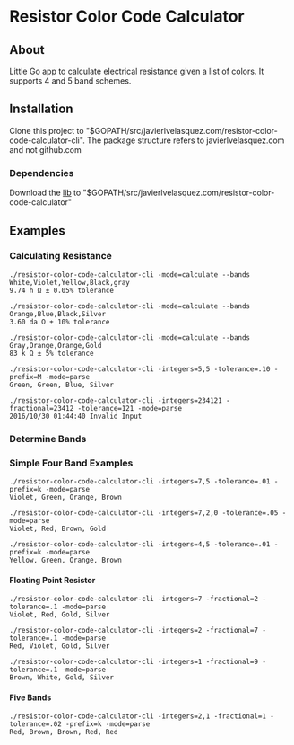 # Resistor Color Code Calculator

## About

 Little Go app to calculate electrical resistance given a list of colors.
 It supports 4 and 5 band schemes.

## Installation

 Clone this project to "$GOPATH/src/javierlvelasquez.com/resistor-color-code-calculator-cli".
 The package structure refers to javierlvelasquez.com and not github.com

### Dependencies
Download the [lib](https://github.com/nycjv321/resistor-color-code-calculator) to 
"$GOPATH/src/javierlvelasquez.com/resistor-color-code-calculator"

## Examples

### Calculating Resistance

    ./resistor-color-code-calculator-cli -mode=calculate --bands White,Violet,Yellow,Black,gray
    9.74 h Ω ± 0.05% tolerance

    ./resistor-color-code-calculator-cli -mode=calculate --bands Orange,Blue,Black,Silver
    3.60 da Ω ± 10% tolerance

    ./resistor-color-code-calculator-cli -mode=calculate --bands Gray,Orange,Orange,Gold
    83 k Ω ± 5% tolerance

    ./resistor-color-code-calculator-cli -integers=5,5 -tolerance=.10 -prefix=M -mode=parse
    Green, Green, Blue, Silver

    ./resistor-color-code-calculator-cli -integers=234121 -fractional=23412 -tolerance=121 -mode=parse
    2016/10/30 01:44:40 Invalid Input

### Determine Bands

### Simple Four Band Examples

    ./resistor-color-code-calculator-cli -integers=7,5 -tolerance=.01 -prefix=k -mode=parse
    Violet, Green, Orange, Brown

    ./resistor-color-code-calculator-cli -integers=7,2,0 -tolerance=.05 -mode=parse
    Violet, Red, Brown, Gold

    ./resistor-color-code-calculator-cli -integers=4,5 -tolerance=.01 -prefix=k -mode=parse
    Yellow, Green, Orange, Brown

#### Floating Point Resistor

    ./resistor-color-code-calculator-cli -integers=7 -fractional=2 -tolerance=.1 -mode=parse
    Violet, Red, Gold, Silver

    ./resistor-color-code-calculator-cli -integers=2 -fractional=7 -tolerance=.1 -mode=parse
    Red, Violet, Gold, Silver

    ./resistor-color-code-calculator-cli -integers=1 -fractional=9 -tolerance=.1 -mode=parse
    Brown, White, Gold, Silver


#### Five Bands

    ./resistor-color-code-calculator-cli -integers=2,1 -fractional=1 -tolerance=.02 -prefix=k -mode=parse
    Red, Brown, Brown, Red, Red
